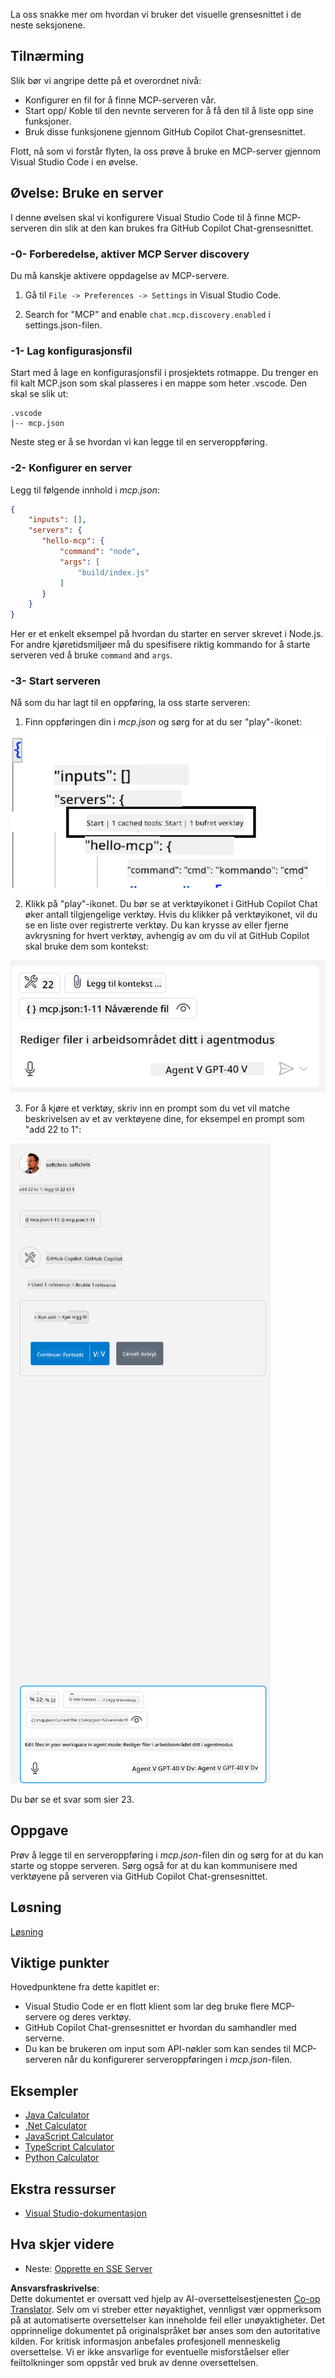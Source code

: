 <!--
CO_OP_TRANSLATOR_METADATA:
{
  "original_hash": "0eb9557780cd0a2551cdb8a16c886b51",
  "translation_date": "2025-06-17T15:53:49+00:00",
  "source_file": "03-GettingStarted/04-vscode/README.md",
  "language_code": "no"
}
-->
La oss snakke mer om hvordan vi bruker det visuelle grensesnittet i de neste seksjonene.

## Tilnærming

Slik bør vi angripe dette på et overordnet nivå:

- Konfigurer en fil for å finne MCP-serveren vår.
- Start opp/ Koble til den nevnte serveren for å få den til å liste opp sine funksjoner.
- Bruk disse funksjonene gjennom GitHub Copilot Chat-grensesnittet.

Flott, nå som vi forstår flyten, la oss prøve å bruke en MCP-server gjennom Visual Studio Code i en øvelse.

## Øvelse: Bruke en server

I denne øvelsen skal vi konfigurere Visual Studio Code til å finne MCP-serveren din slik at den kan brukes fra GitHub Copilot Chat-grensesnittet.

### -0- Forberedelse, aktiver MCP Server discovery

Du må kanskje aktivere oppdagelse av MCP-servere.

1. Gå til `File -> Preferences -> Settings` in Visual Studio Code.

1. Search for "MCP" and enable `chat.mcp.discovery.enabled` i settings.json-filen.

### -1- Lag konfigurasjonsfil

Start med å lage en konfigurasjonsfil i prosjektets rotmappe. Du trenger en fil kalt MCP.json som skal plasseres i en mappe som heter .vscode. Den skal se slik ut:

```text
.vscode
|-- mcp.json
```

Neste steg er å se hvordan vi kan legge til en serveroppføring.

### -2- Konfigurer en server

Legg til følgende innhold i *mcp.json*:

```json
{
    "inputs": [],
    "servers": {
       "hello-mcp": {
           "command": "node",
           "args": [
               "build/index.js"
           ]
       }
    }
}
```

Her er et enkelt eksempel på hvordan du starter en server skrevet i Node.js. For andre kjøretidsmiljøer må du spesifisere riktig kommando for å starte serveren ved å bruke `command` and `args`.

### -3- Start serveren

Nå som du har lagt til en oppføring, la oss starte serveren:

1. Finn oppføringen din i *mcp.json* og sørg for at du ser "play"-ikonet:

  ![Starter server i Visual Studio Code](../../../../translated_images/vscode-start-server.8e3c986612e3555de47e5b1e37b2f3020457eeb6a206568570fd74a17e3796ad.no.png)  

2. Klikk på "play"-ikonet. Du bør se at verktøyikonet i GitHub Copilot Chat øker antall tilgjengelige verktøy. Hvis du klikker på verktøyikonet, vil du se en liste over registrerte verktøy. Du kan krysse av eller fjerne avkrysning for hvert verktøy, avhengig av om du vil at GitHub Copilot skal bruke dem som kontekst:

  ![Verktøy i Visual Studio Code](../../../../translated_images/vscode-tool.0b3bbea2fb7d8c26ddf573cad15ef654e55302a323267d8ee6bd742fe7df7fed.no.png)

3. For å kjøre et verktøy, skriv inn en prompt som du vet vil matche beskrivelsen av et av verktøyene dine, for eksempel en prompt som "add 22 to 1":

  ![Kjøre et verktøy fra GitHub Copilot](../../../../translated_images/vscode-agent.d5a0e0b897331060518fe3f13907677ef52b879db98c64d68a38338608f3751e.no.png)

  Du bør se et svar som sier 23.

## Oppgave

Prøv å legge til en serveroppføring i *mcp.json*-filen din og sørg for at du kan starte og stoppe serveren. Sørg også for at du kan kommunisere med verktøyene på serveren via GitHub Copilot Chat-grensesnittet.

## Løsning

[Løsning](./solution/README.md)

## Viktige punkter

Hovedpunktene fra dette kapitlet er:

- Visual Studio Code er en flott klient som lar deg bruke flere MCP-servere og deres verktøy.
- GitHub Copilot Chat-grensesnittet er hvordan du samhandler med serverne.
- Du kan be brukeren om input som API-nøkler som kan sendes til MCP-serveren når du konfigurerer serveroppføringen i *mcp.json*-filen.

## Eksempler

- [Java Calculator](../samples/java/calculator/README.md)
- [.Net Calculator](../../../../03-GettingStarted/samples/csharp)
- [JavaScript Calculator](../samples/javascript/README.md)
- [TypeScript Calculator](../samples/typescript/README.md)
- [Python Calculator](../../../../03-GettingStarted/samples/python)

## Ekstra ressurser

- [Visual Studio-dokumentasjon](https://code.visualstudio.com/docs/copilot/chat/mcp-servers)

## Hva skjer videre

- Neste: [Opprette en SSE Server](/03-GettingStarted/05-sse-server/README.md)

**Ansvarsfraskrivelse**:  
Dette dokumentet er oversatt ved hjelp av AI-oversettelsestjenesten [Co-op Translator](https://github.com/Azure/co-op-translator). Selv om vi streber etter nøyaktighet, vennligst vær oppmerksom på at automatiserte oversettelser kan inneholde feil eller unøyaktigheter. Det opprinnelige dokumentet på originalspråket bør anses som den autoritative kilden. For kritisk informasjon anbefales profesjonell menneskelig oversettelse. Vi er ikke ansvarlige for eventuelle misforståelser eller feiltolkninger som oppstår ved bruk av denne oversettelsen.